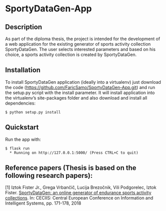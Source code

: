 # SportyDataGen-App

## Description
As part of the diploma thesis, the project is intended for the development of a web application for the existing generator of sports activity collection SportyDataGen. The user selects interested parameters and based on his choice, a sports activity collection is created by SportyDataGen.

## Installation
To install SportyDataGen application (ideally into a virtualenv) just download the code (https://github.com/FaricSamo/SportyDataGen-App.git) and run the setup.py script with the install parameter. It will install application into the virtualenv’s site-packages folder and also download and install all dependencies:

```console
$ python setup.py install
```

## Quickstart
Run the app with:

```console
$ flask run
  * Running on http://127.0.0.1:5000/ (Press CTRL+C to quit)
```

## Reference papers (Thesis is based on the following research papers):

[1] Iztok Fister Jr., Grega Vrbančič, Lucija Brezočnik, Vili Podgorelec, Iztok Fister. [SportyDataGen: an online generator of endurance sports activity collections](http://iztok-jr-fister.eu/static/publications/225.pdf). In: CECIIS: Central European Conference on Information and Intelligent Systems, pp. 171-178, 2018
